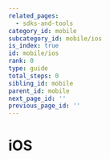```yaml
---
related_pages:
  - sdks-and-tools
category_id: mobile
subcategory_id: mobile/ios
is_index: true
id: mobile/ios
rank: 0
type: guide
total_steps: 0
sibling_id: mobile
parent_id: mobile
next_page_id: ''
previous_page_id: ''
---
```


# iOS
